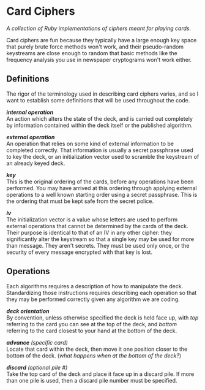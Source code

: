 # Card Ciphers
_A collection of Ruby implementations of ciphers meant for playing cards._

Card ciphers are fun because they typically have a large enough key space that purely brute force methods
won't work, and their pseudo-random keystreams are close enough to random that basic methods like the frequency
analysis you use in newspaper cryptograms won't work either.

## Definitions

The rigor of the terminology used in describing card ciphers varies, and so I want to establish some definitions
that will be used throughout the code.

_**internal operation**_<br/>
An action which alters the state of the deck, and is carried out completely by information contained
within the deck itself or the published algorithm.

_**external operation**_<br/>
An operation that relies on some kind of external information to be completed correctly. That
information is usually a secret passphrase used to key the deck, or an initialization vector used to scramble
the keystream of an already keyed deck.

_**key**_<br/>
This is the original ordering of the cards, before any operations have been performed. You may have
arrived at this ordering through applying external operations to a well known starting order using a secret
passphrase. This is the ordering that must be kept safe from the secret police.

_**iv**_<br/>
The initialization vector is a value whose letters are used to perform external operations that
cannot be determined by the cards of the deck. Their purpose is identical to that of an IV in any other cipher:
they significantly alter the keystream so that a single key may be used for more than message. They aren't secrets.
They must be used only once, or the security of every message encrypted with that key is lost.

## Operations

Each algorithms requires a description of how to manipulate the deck. Standardizing those instructions requires
describing each operation so that they may be performed correctly given any algorithm we are coding. 

_**deck orientation**_<br/>
By convention, unless otherwise specified the deck is held face up, with _top_
referring to the card you can see at the top of the deck, and _bottom_ referring to the card closest to your
hand at the bottom of the deck.

_**advance** (specific card)_<br/>
Locate that card within the deck, then move it one position closer to the bottom of the deck. (_what
happens when at the bottom of the deck?_)

_**discard** (optional pile #)_<br/>
Take the top card of the deck and place it face up in a discard pile. If more than one pile is used,
then a discard pile number must be specified.
